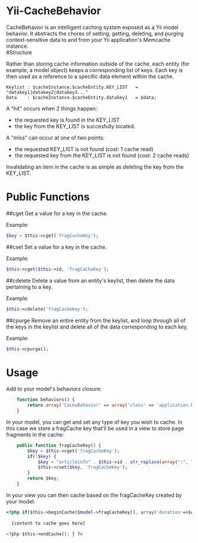 Yii-CacheBehavior
=================

CacheBehavior is an intelligent caching system exposed as a Yii model behavior. It abstracts the chores of setting, getting, deleting, and purging context-sensitive data to and from your Yii application's Memcache instance.  
#Structure

Rather than storing cache information outside of the cache, each entity (for example, a model object) keeps a corresponding list of keys. Each key is then used as a reference to a specific data element within the cache.

    Keylist : $cacheInstance.$cacheEntity.KEY_LIST   = "datakey1|datakey2|datakey3..." 
    Data    : $cacheInstance.$cacheEntity.datakey1   = $data;

A "hit" occurs when 2 things happen:
* the requested key is found in the KEY_LIST
* the key from the KEY_LIST is succesfully located.

A "miss" can occur at one of two points:
* the requested KEY_LIST is not found (cost: 1 cache read)
* the requested key from the KEY_LIST is not found (cost: 2 cache reads)

Invalidating an item in the cache is as simple as deleting the key from the KEY_LIST. 

Public Functions
================

##cget
Get a value for a key in the cache.

Example: 
```php
$key = $this->cget('fragCacheKey');
```

##cset
Set a value for a key in the cache.

Example: 
```php
$this->cget($this->id, 'fragCacheKey');
```

##cdelete
Delete a value from an entity's keylist, then delete the data pertaining to a key.

Example: 
```php
$this->cdelete('fragCacheKey');
```

##cpurge
Remove an entire entity from the keylist, and loop through all of the keys in the keylist and delete all of the data corresponding to each key.

Example: 
```php
$this->cpurge();
```

Usage
================

Add to your model's behaviors closure:
```php
    function behaviors() {
        return array('CacheBehavior' => array('class' => 'application.behaviors.CacheBehavior'));
    }
```

In your model, you can get and set any type of key you wish to cache. In this case we store a fragCache key that'll be used in a view to store page fragments in the cache:
```php
    public function fragCacheKey() {
        $key = $this->cget('fragCacheKey');
        if(!$key) {
            $key = "articleinfo" . $this->id . str_replace(array(":", " ", "-"), "", $this->date_modified);
            $this->cset($key, 'fragCacheKey');
        }
        return $key;
    }
```

In your view you can then cache based on the fragCacheKey created by your model:
```php
<?php if($this->beginCache($model->fragCacheKey(), array('duration'=>$cacheTTL))) { ?>
  
  [content to cache goes here]
  
<?php $this->endCache(); } ?> 
```

